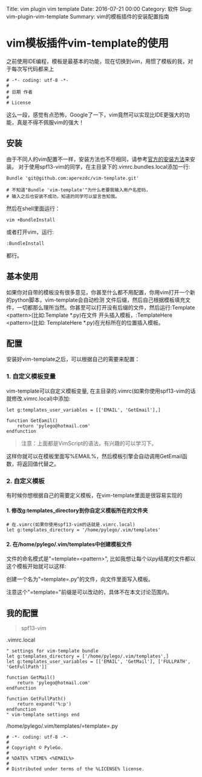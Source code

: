 ﻿Title: vim plugin vim template
Date: 2016-07-21 00:00
Category: 软件
Slug: vim-plugin-vim-template
Summary: vim的模板插件的安装配置指南

# vim模板插件vim-template的使用

之前使用IDE编程，模板是最基本的功能，现在切换到vim，用惯了模板的我，对于每次写代码都来上
```
# -*- coding: utf-8 -*-
#
# 日期 作者
#
# License
```

这么一段，感觉有点恐怖，Google了一下，vim竟然可以实现比IDE更强大的功能，真是不得不佩服vim的强大！


## 安装

由于不同人的vim配置不一样，安装方法也不尽相同，请参考[官方的安装方法](https://github.com/aperezdc/vim-template)来安装。
对于使用spf13-vim的同学，在主目录下的.vimrc.bundles.local添加一行:
```
Bundle 'git@github.com:aperezdc/vim-template.git'

# 不知道"Bundle 'vim-template'"为什么老要我输入用户名密码，
# 输入之后也安装不成功，知道的同学可以留言告知我。
```

然后在shell里面运行：
```shell
vim +BundleInstall
```

或者打开vim，运行:
```
:BundleInstall
```

都行。

## 基本使用

如果你对自带的模板没有很多意见，你甚至什么都不用配置，你用vim打开一个新的python脚本，vim-template会自动检测
文件后缀，然后自己根据模板填充文件，一切都那么理所当然。你甚至可以打开没有后缀的文件，然后运行:Template &lt;pattern&gt;(比如:Template \*.py)在文件
开头插入模板，:TemplateHere &lt;pattern&gt;(比如: TemplateHere \*.py)在光标所在的位置插入模板。


## 配置

安装好vim-template之后，可以根据自己的需要来配置：

### 1. 自定义模板变量

vim-template可以自定义模板变量, 在主目录的.vimrc(如果你使用spf13-vim的话就修改.vimrc.local)中添加:

```
let g:templates_user_variables = [['EMAIL', 'GetEmail'],]

function GetEamil()
    return 'pylego@hotmail.com'
endfunction
```
> 注意：上面都是VimScript的语法，有兴趣的可以学习下。

这样你就可以在模板里面写%EMAIL%，然后模板引擎会自动调用GetEmail函数，将返回值代替之。


### 2. 自定义模板

有时候你想根据自己的需要定义模板，在vim-template里面是很容易实现的

#### 1. 修改g:templates_directory到你自定义模板所在的文件夹

```
# 在.vimrc(如果你使用spf13-vim的话就是.vimrc.local)
let g:templates_directory = '/home/pylego/.vim/templates'
```

#### 2. 在/home/pylego/.vim/templates中创建模板文件

文件的命名模式是"=template=&lt;pattern&gt;", 比如我想让每个以py结尾的文件都以这个模板开始就可以这样:

创建一个名为"=template=.py"的文件，向文件里面写入模板。

注意这个"=template="前缀是可以改动的，具体不在本文讨论范围内。


## 我的配置
> spf13-vim

.vimrc.local

```
" settings for vim-template bundle
let g:templates_directory = ['/home/pylego/.vim/templates',]
let g:templates_user_variables = [['EMAIL', 'GetMail'], ['FULLPATH', 'GetFullPath']]

function GetMail()
    return 'pylego@hotmail.com'
endfunction

function GetFullPath()
    return expand('%:p')
endfunction
" vim-template settings end
```

/home/pylego/.vim/templates/=template=.py
```
# -*- coding: utf-8 -*-
#
# Copyright © PyleGo.
#
# %DATE% %TIME% <%EMAIL%>
#
# Distributed under terms of the %LICENSE% license.
```
